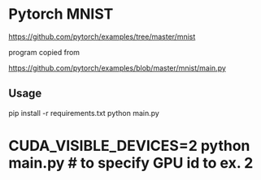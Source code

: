 # Pytorch MNIST

https://github.com/pytorch/examples/tree/master/mnist

program copied from

https://github.com/pytorch/examples/blob/master/mnist/main.py

## Usage

pip install -r requirements.txt
python main.py
# CUDA_VISIBLE_DEVICES=2 python main.py  # to specify GPU id to ex. 2
